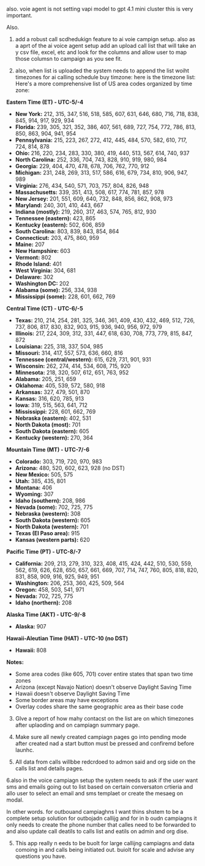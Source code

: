 also. voie agent is not setting vapi model to gpt 4.1 mini cluster this is very important.

Also.

1. add a robust call scdhedukign feature to ai voie campign setup. also as a aprt of the ai voice agent setup add an upload call list that will take an y csv file, excel, etc and look for the columns and allow user to map those columsn to campaign as you see fit. 


2. also, when list is uploaded the system needs to append the list woiht timezones for ai calling schedule buy timzone: here is the timezone list: Here's a more comprehensive list of US area codes organized by time zone:

**Eastern Time (ET) - UTC-5/-4**
- **New York:** 212, 315, 347, 516, 518, 585, 607, 631, 646, 680, 716, 718, 838, 845, 914, 917, 929, 934
- **Florida:** 239, 305, 321, 352, 386, 407, 561, 689, 727, 754, 772, 786, 813, 850, 863, 904, 941, 954
- **Pennsylvania:** 215, 223, 267, 272, 412, 445, 484, 570, 582, 610, 717, 724, 814, 878
- **Ohio:** 216, 220, 234, 283, 330, 380, 419, 440, 513, 567, 614, 740, 937
- **North Carolina:** 252, 336, 704, 743, 828, 910, 919, 980, 984
- **Georgia:** 229, 404, 470, 478, 678, 706, 762, 770, 912
- **Michigan:** 231, 248, 269, 313, 517, 586, 616, 679, 734, 810, 906, 947, 989
- **Virginia:** 276, 434, 540, 571, 703, 757, 804, 826, 948
- **Massachusetts:** 339, 351, 413, 508, 617, 774, 781, 857, 978
- **New Jersey:** 201, 551, 609, 640, 732, 848, 856, 862, 908, 973
- **Maryland:** 240, 301, 410, 443, 667
- **Indiana (mostly):** 219, 260, 317, 463, 574, 765, 812, 930
- **Tennessee (eastern):** 423, 865
- **Kentucky (eastern):** 502, 606, 859
- **South Carolina:** 803, 839, 843, 854, 864
- **Connecticut:** 203, 475, 860, 959
- **Maine:** 207
- **New Hampshire:** 603
- **Vermont:** 802
- **Rhode Island:** 401
- **West Virginia:** 304, 681
- **Delaware:** 302
- **Washington DC:** 202
- **Alabama (some):** 256, 334, 938
- **Mississippi (some):** 228, 601, 662, 769

**Central Time (CT) - UTC-6/-5**
- **Texas:** 210, 214, 254, 281, 325, 346, 361, 409, 430, 432, 469, 512, 726, 737, 806, 817, 830, 832, 903, 915, 936, 940, 956, 972, 979
- **Illinois:** 217, 224, 309, 312, 331, 447, 618, 630, 708, 773, 779, 815, 847, 872
- **Louisiana:** 225, 318, 337, 504, 985
- **Missouri:** 314, 417, 557, 573, 636, 660, 816
- **Tennessee (central/western):** 615, 629, 731, 901, 931
- **Wisconsin:** 262, 274, 414, 534, 608, 715, 920
- **Minnesota:** 218, 320, 507, 612, 651, 763, 952
- **Alabama:** 205, 251, 659
- **Oklahoma:** 405, 539, 572, 580, 918
- **Arkansas:** 327, 479, 501, 870
- **Kansas:** 316, 620, 785, 913
- **Iowa:** 319, 515, 563, 641, 712
- **Mississippi:** 228, 601, 662, 769
- **Nebraska (eastern):** 402, 531
- **North Dakota (most):** 701
- **South Dakota (eastern):** 605
- **Kentucky (western):** 270, 364

**Mountain Time (MT) - UTC-7/-6**
- **Colorado:** 303, 719, 720, 970, 983
- **Arizona:** 480, 520, 602, 623, 928 (no DST)
- **New Mexico:** 505, 575
- **Utah:** 385, 435, 801
- **Montana:** 406
- **Wyoming:** 307
- **Idaho (southern):** 208, 986
- **Nevada (some):** 702, 725, 775
- **Nebraska (western):** 308
- **South Dakota (western):** 605
- **North Dakota (western):** 701
- **Texas (El Paso area):** 915
- **Kansas (western parts):** 620

**Pacific Time (PT) - UTC-8/-7**
- **California:** 209, 213, 279, 310, 323, 408, 415, 424, 442, 510, 530, 559, 562, 619, 626, 628, 650, 657, 661, 669, 707, 714, 747, 760, 805, 818, 820, 831, 858, 909, 916, 925, 949, 951
- **Washington:** 206, 253, 360, 425, 509, 564
- **Oregon:** 458, 503, 541, 971
- **Nevada:** 702, 725, 775
- **Idaho (northern):** 208

**Alaska Time (AKT) - UTC-9/-8**
- **Alaska:** 907

**Hawaii-Aleutian Time (HAT) - UTC-10 (no DST)**
- **Hawaii:** 808

**Notes:**
- Some area codes (like 605, 701) cover entire states that span two time zones
- Arizona (except Navajo Nation) doesn't observe Daylight Saving Time
- Hawaii doesn't observe Daylight Saving Time
- Some border areas may have exceptions
- Overlay codes share the same geographic area as their base code

3. GIve a report of how mahy contacst on the list are on which timezones after uplaoding and on campiagn summary page.

4. Make sure all newly created campiagn pages go into pending mode after created nad a start button must be pressed and confiremd before launhc.

5. All data from calls willbbe redcrdoed to admon said and org side on the calls list and details pages.

6.also in the voice campiagn setup the system needs to ask if the user want sms and emails going out to list based on certain conversaton crtieria and allo user to select an email and sms templaet or create the mesaeg on modal. 

In other words. for outbouand campiaghns I want thins shstem to be a complete setup solution for outbojadn callijg and for in b oudn campiagns it only needs to create the phone number that calles need to be forwarded to and also update call deatils to calls list and eatils on admin and org dise.

5. This app really n eeds to be buolt for large callijng campiagns and data comoing in and calls being initiated out. buiolt for scale and advise any questions you have.